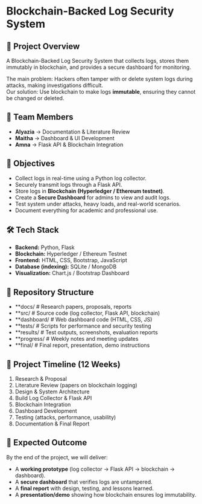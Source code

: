 # Blockchain-Backed Log Security System  

## 📌 Project Overview  
A Blockchain-Backed Log Security System that collects logs, stores them immutably in blockchain, and provides a secure dashboard for monitoring.  

The main problem: Hackers often tamper with or delete system logs during attacks, making investigations difficult.  
Our solution: Use blockchain to make logs **immutable**, ensuring they cannot be changed or deleted.  


## 👥 Team Members  
- **Alyazia** → Documentation & Literature Review  
- **Maitha** → Dashboard & UI Development  
- **Amna** → Flask API & Blockchain Integration  


## 🎯 Objectives  
- Collect logs in real-time using a Python log collector.  
- Securely transmit logs through a Flask API.  
- Store logs in **Blockchain (Hyperledger / Ethereum testnet)**.  
- Create a **Secure Dashboard** for admins to view and audit logs.  
- Test system under attacks, heavy loads, and real-world scenarios.  
- Document everything for academic and professional use.  


## 🛠️ Tech Stack  
- **Backend:** Python, Flask  
- **Blockchain:** Hyperledger / Ethereum Testnet  
- **Frontend:** HTML, CSS, Bootstrap, JavaScript  
- **Database (indexing):** SQLite / MongoDB  
- **Visualization:** Chart.js / Bootstrap Dashboard  

## 📂 Repository Structure  
- **docs/ # Research papers, proposals, reports
- **src/ # Source code (log collector, Flask API, blockchain)
- **dashboard/ # Web dashboard code (HTML, CSS, JS)
- **tests/ # Scripts for performance and security testing
- **results/ # Test outputs, screenshots, evaluation reports
- **progress/ # Weekly notes and meeting updates
- **final/ # Final report, presentation, demo instructions

## 📅 Project Timeline (12 Weeks)  
1. Research & Proposal  
2. Literature Review (papers on blockchain logging)  
3. Design & System Architecture  
4. Build Log Collector & Flask API  
5. Blockchain Integration  
6. Dashboard Development  
7. Testing (attacks, performance, usability)  
8. Documentation & Final Report  


## 🚀 Expected Outcome  
By the end of the project, we will deliver:  
- A **working prototype** (log collector → Flask API → blockchain → dashboard).  
- A **secure dashboard** that verifies logs are untampered.  
- A **final report** with design, testing, and lessons learned.  
- A **presentation/demo** showing how blockchain ensures log immutability.  

